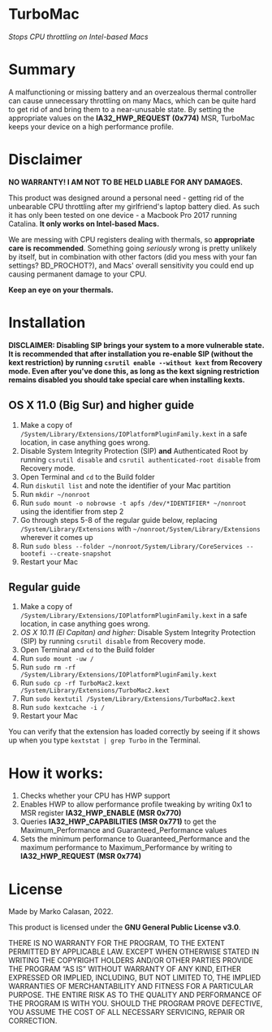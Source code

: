 # TurboMac
*Stops CPU throttling on Intel-based Macs*

# Summary
A malfunctioning or missing battery and an overzealous thermal controller can cause unnecessary throttling on many Macs, which can be quite hard to get rid of and bring them to a near-unusable state. By setting the appropriate values on the **IA32_HWP_REQUEST (0x774)** MSR, TurboMac keeps your device on a high performance profile.

# Disclaimer
**NO WARRANTY! I AM NOT TO BE HELD LIABLE FOR ANY DAMAGES.**

This product was designed around a personal need - getting rid of the unbearable CPU throttling after my girlfriend's laptop battery died. As such it has only been tested on one device - a Macbook Pro 2017 running Catalina. **It only works on Intel-based Macs.**

We are messing with CPU registers dealing with thermals, so **appropriate care is recommended**. Something going *seriously* wrong is pretty unlikely by itself, but in combination with other factors (did you mess with your fan settings? BD_PROCHOT?), and Macs' overall sensitivity you could end up causing permanent damage to your CPU.

**Keep an eye on your thermals.**

# Installation
**DISCLAIMER: Disabling SIP brings your system to a more vulnerable state. It is recommended that after installation you re-enable SIP (without the kext restriction) by running `csrutil enable --without kext` from Recovery mode. Even after you've done this, as long as the kext signing restriction remains disabled you should take special care when installing kexts.**

## OS X 11.0 (Big Sur) and higher guide
1. Make a copy of `/System/Library/Extensions/IOPlatformPluginFamily.kext` in a safe location, in case anything goes wrong.
2. Disable System Integrity Protection (SIP) **and** Authenticated Root by running `csrutil disable` and `csrutil authenticated-root disable` from Recovery mode.
3. Open Terminal and `cd` to the Build folder
4. Run `diskutil list` and note the identifier of your Mac partition
5. Run `mkdir ~/nonroot`
6. Run `sudo mount -o nobrowse -t apfs /dev/*IDENTIFIER* ~/nonroot` using the identifier from step 2
7. Go through steps 5-8 of the regular guide below, replacing `/System/Library/Extensions` with `~/nonroot/System/Library/Extensions` wherever it comes up
8. Run `sudo bless --folder ~/nonroot/System/Library/CoreServices --bootefi --create-snapshot`
9. Restart your Mac

## Regular guide
1. Make a copy of `/System/Library/Extensions/IOPlatformPluginFamily.kext` in a safe location, in case anything goes wrong.
2. *OS X 10.11 (El Capitan) and higher:* Disable System Integrity Protection (SIP) by running `csrutil disable` from Recovery mode.
3. Open Terminal and `cd` to the Build folder
4. Run `sudo mount -uw /`
5. Run `sudo rm -rf /System/Library/Extensions/IOPlatformPluginFamily.kext`
6. Run `sudo cp -rf TurboMac2.kext /System/Library/Extensions/TurboMac2.kext`
7. Run `sudo kextutil /System/Library/Extensions/TurboMac2.kext`
8. Run `sudo kextcache -i /`
9. Restart your Mac

You can verify that the extension has loaded correctly by seeing if it shows up when you type `kextstat | grep Turbo` in the Terminal.

# How it works:
1. Checks whether your CPU has HWP support
2. Enables HWP to allow performance profile tweaking by writing 0x1 to MSR register **IA32_HWP_ENABLE (MSR 0x770)**
3. Queries **IA32_HWP_CAPABILITIES (MSR 0x771)** to get the Maximum_Performance and Guaranteed_Performance values
4. Sets the minimum performance to Guaranteed_Performance and the maximum performance to Maximum_Performance by writing to **IA32_HWP_REQUEST (MSR 0x774)**

# License
Made by Marko Calasan, 2022.

This product is licensed under the **GNU General Public License v3.0**.

THERE IS NO WARRANTY FOR THE PROGRAM, TO THE EXTENT PERMITTED BY APPLICABLE LAW. EXCEPT WHEN OTHERWISE STATED IN WRITING THE COPYRIGHT HOLDERS AND/OR OTHER PARTIES PROVIDE THE PROGRAM “AS IS” WITHOUT WARRANTY OF ANY KIND, EITHER EXPRESSED OR IMPLIED, INCLUDING, BUT NOT LIMITED TO, THE IMPLIED WARRANTIES OF MERCHANTABILITY AND FITNESS FOR A PARTICULAR PURPOSE. THE ENTIRE RISK AS TO THE QUALITY AND PERFORMANCE OF THE PROGRAM IS WITH YOU. SHOULD THE PROGRAM PROVE DEFECTIVE, YOU ASSUME THE COST OF ALL NECESSARY SERVICING, REPAIR OR CORRECTION.
